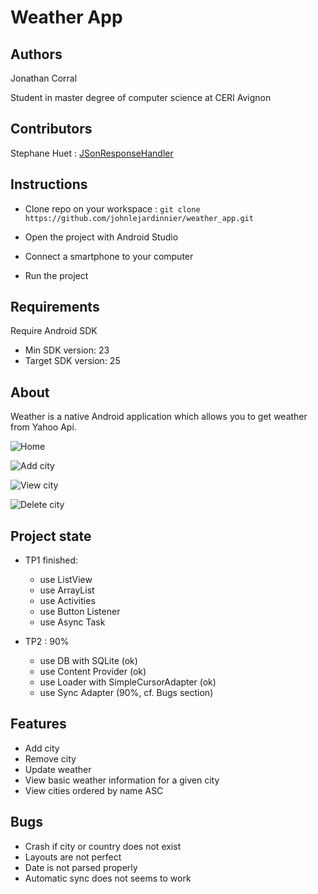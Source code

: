 # Weather App

## Authors
Jonathan Corral

Student in master degree of computer science at CERI Avignon


## Contributors
Stephane Huet : [JSonResponseHandler](https://github.com/johnlejardinnier/weather_app/blob/master/app/src/main/java/com/quai13/weather/JSONResponseHandler.java)

## Instructions
- Clone repo on your workspace : `git clone https://github.com/johnlejardinnier/weather_app.git`

- Open the project with Android Studio

- Connect a smartphone to your computer

- Run the project


## Requirements
Require Android SDK
- Min SDK version: 23
- Target SDK version: 25


## About
Weather is a native Android application which allows you to get weather from Yahoo Api.

![Home](home.png)

![Add city](add.png)

![View city](city.png)

![Delete city](delete.png)



## Project state
- TP1 finished:

    - use ListView
    - use ArrayList
    - use Activities
    - use Button Listener
    - use Async Task


- TP2 : 90%

    - use DB with SQLite (ok)
    - use Content Provider (ok)
    - use Loader with SimpleCursorAdapter (ok)
    - use Sync Adapter (90%, cf. Bugs section)



## Features
- Add city
- Remove city
- Update weather
- View basic weather information for a given city
- View cities ordered by name ASC

## Bugs
- Crash if city or country does not exist
- Layouts are not perfect
- Date is not parsed properly
- Automatic sync does not seems to work
